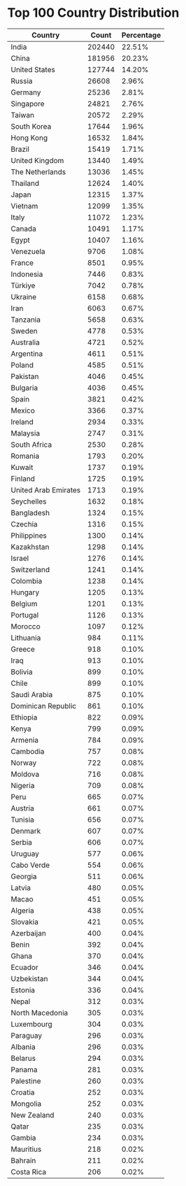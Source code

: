 # Top 100 Country Distribution
| Country | Count | Percentage |
|----|----|----|
| India | 202440 | 22.51% |
| China | 181956 | 20.23% |
| United States | 127744 | 14.20% |
| Russia | 26608 | 2.96% |
| Germany | 25236 | 2.81% |
| Singapore | 24821 | 2.76% |
| Taiwan | 20572 | 2.29% |
| South Korea | 17644 | 1.96% |
| Hong Kong | 16532 | 1.84% |
| Brazil | 15419 | 1.71% |
| United Kingdom | 13440 | 1.49% |
| The Netherlands | 13036 | 1.45% |
| Thailand | 12624 | 1.40% |
| Japan | 12315 | 1.37% |
| Vietnam | 12099 | 1.35% |
| Italy | 11072 | 1.23% |
| Canada | 10491 | 1.17% |
| Egypt | 10407 | 1.16% |
| Venezuela | 9706 | 1.08% |
| France | 8501 | 0.95% |
| Indonesia | 7446 | 0.83% |
| Türkiye | 7042 | 0.78% |
| Ukraine | 6158 | 0.68% |
| Iran | 6063 | 0.67% |
| Tanzania | 5658 | 0.63% |
| Sweden | 4778 | 0.53% |
| Australia | 4721 | 0.52% |
| Argentina | 4611 | 0.51% |
| Poland | 4585 | 0.51% |
| Pakistan | 4046 | 0.45% |
| Bulgaria | 4036 | 0.45% |
| Spain | 3821 | 0.42% |
| Mexico | 3366 | 0.37% |
| Ireland | 2934 | 0.33% |
| Malaysia | 2747 | 0.31% |
| South Africa | 2530 | 0.28% |
| Romania | 1793 | 0.20% |
| Kuwait | 1737 | 0.19% |
| Finland | 1725 | 0.19% |
| United Arab Emirates | 1713 | 0.19% |
| Seychelles | 1632 | 0.18% |
| Bangladesh | 1324 | 0.15% |
| Czechia | 1316 | 0.15% |
| Philippines | 1300 | 0.14% |
| Kazakhstan | 1298 | 0.14% |
| Israel | 1276 | 0.14% |
| Switzerland | 1241 | 0.14% |
| Colombia | 1238 | 0.14% |
| Hungary | 1205 | 0.13% |
| Belgium | 1201 | 0.13% |
| Portugal | 1126 | 0.13% |
| Morocco | 1097 | 0.12% |
| Lithuania | 984 | 0.11% |
| Greece | 918 | 0.10% |
| Iraq | 913 | 0.10% |
| Bolivia | 899 | 0.10% |
| Chile | 899 | 0.10% |
| Saudi Arabia | 875 | 0.10% |
| Dominican Republic | 861 | 0.10% |
| Ethiopia | 822 | 0.09% |
| Kenya | 799 | 0.09% |
| Armenia | 784 | 0.09% |
| Cambodia | 757 | 0.08% |
| Norway | 722 | 0.08% |
| Moldova | 716 | 0.08% |
| Nigeria | 709 | 0.08% |
| Peru | 665 | 0.07% |
| Austria | 661 | 0.07% |
| Tunisia | 656 | 0.07% |
| Denmark | 607 | 0.07% |
| Serbia | 606 | 0.07% |
| Uruguay | 577 | 0.06% |
| Cabo Verde | 554 | 0.06% |
| Georgia | 511 | 0.06% |
| Latvia | 480 | 0.05% |
| Macao | 451 | 0.05% |
| Algeria | 438 | 0.05% |
| Slovakia | 421 | 0.05% |
| Azerbaijan | 400 | 0.04% |
| Benin | 392 | 0.04% |
| Ghana | 370 | 0.04% |
| Ecuador | 346 | 0.04% |
| Uzbekistan | 344 | 0.04% |
| Estonia | 336 | 0.04% |
| Nepal | 312 | 0.03% |
| North Macedonia | 305 | 0.03% |
| Luxembourg | 304 | 0.03% |
| Paraguay | 296 | 0.03% |
| Albania | 296 | 0.03% |
| Belarus | 294 | 0.03% |
| Panama | 281 | 0.03% |
| Palestine | 260 | 0.03% |
| Croatia | 252 | 0.03% |
| Mongolia | 252 | 0.03% |
| New Zealand | 240 | 0.03% |
| Qatar | 235 | 0.03% |
| Gambia | 234 | 0.03% |
| Mauritius | 218 | 0.02% |
| Bahrain | 211 | 0.02% |
| Costa Rica | 206 | 0.02% |
